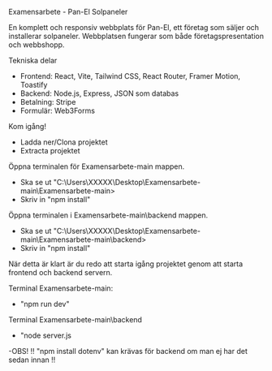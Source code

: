 Examensarbete - Pan-El Solpaneler

En komplett och responsiv webbplats för Pan-El, ett företag som säljer och installerar solpaneler. 
Webbplatsen fungerar som både företagspresentation och webbshopp.

Tekniska delar
- Frontend: React, Vite, Tailwind CSS, React Router, Framer Motion, Toastify
- Backend: Node.js, Express, JSON som databas
- Betalning: Stripe
- Formulär: Web3Forms

Kom igång!
- Ladda ner/Clona projektet
- Extracta projektet

Öppna terminalen för Examensarbete-main mappen.
- Ska se ut "C:\Users\XXXXX\Desktop\Examensarbete-main\Examensarbete-main>
- Skriv in "npm install"

Öppna terminalen i Examensarbete-main\backend mappen.
- Ska se ut "C:\Users\XXXXX\Desktop\Examensarbete-main\Examensarbete-main\backend>
- Skriv in "npm install"

När detta är klart är du redo att starta igång projektet genom att starta frontend och backend servern.

Terminal Examensarbete-main:
- "npm run dev"

Terminal Examensarbete-main\backend
- "node server.js


-OBS!
!! "npm install dotenv" kan krävas för backend om man ej har det sedan innan !!
